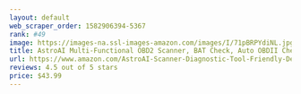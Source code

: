 ```yaml
---
layout: default 
﻿web_scraper_order: 1582906394-5367
rank: #49
image: https://images-na.ssl-images-amazon.com/images/I/71pBRPYdiNL.jpg
title: AstroAI Multi-Functional OBD2 Scanner, BAT Check, Auto OBDII Check Engine Car Code…
url: https://www.amazon.com/AstroAI-Scanner-Diagnostic-Tool-Friendly-Designed/dp/B07TZGPBBT/ref=zg_mw_automotive_49?_encoding=UTF8&psc=1&refRID=XNZNW5DZK47AV25RF7A7
reviews: 4.5 out of 5 stars
price: $43.99 
---
```

